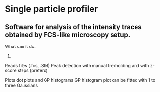 # Single particle profiler
## Software for analysis of the intensity traces obtained by FCS-like microscopy setup.

What can it do:

1. 

Reads files (.fcs, .SIN)
Peak detection with manual trexholding and with z-score steps (preferd)

Plots dot plots and GP histograms
GP histogram plot can be fitted with 1 to three Gaussians
 
